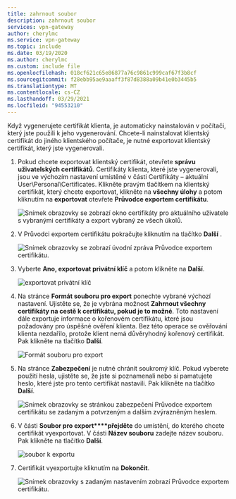 ```yaml
---
title: zahrnout soubor
description: zahrnout soubor
services: vpn-gateway
author: cherylmc
ms.service: vpn-gateway
ms.topic: include
ms.date: 03/19/2020
ms.author: cherylmc
ms.custom: include file
ms.openlocfilehash: 018cf621c65e86877a76c9861c999caf67f3b8cf
ms.sourcegitcommit: f28ebb95ae9aaaff3f87d8388a09b41e0b3445b5
ms.translationtype: MT
ms.contentlocale: cs-CZ
ms.lasthandoff: 03/29/2021
ms.locfileid: "94553210"
---
```

Když vygenerujete certifikát klienta, je automaticky nainstalován v počítači, který jste použili k jeho vygenerování. Chcete-li nainstalovat klientský certifikát do jiného klientského počítače, je nutné exportovat klientský certifikát, který jste vygenerovali.

1. Pokud chcete exportovat klientský certifikát, otevřete **správu uživatelských certifikátů**. Certifikáty klienta, které jste vygenerovali, jsou ve výchozím nastavení umístěné v části Certifikáty – aktuální User\Personal\Certificates. Klikněte pravým tlačítkem na klientský certifikát, který chcete exportovat, klikněte na **všechny úlohy** a potom kliknutím na **exportovat** otevřete **Průvodce exportem certifikátu**.

   ![Snímek obrazovky se zobrazí okno certifikáty pro aktuálního uživatele s vybranými certifikáty a export vybraný ze všech úkolů.](./media/vpn-gateway-certificates-export-client-cert-include/export.png)
2. V Průvodci exportem certifikátu pokračujte kliknutím na tlačítko **Další** .

   ![Snímek obrazovky se zobrazí úvodní zpráva Průvodce exportem certifikátu.](./media/vpn-gateway-certificates-export-client-cert-include/next.png)
3. Vyberte **Ano, exportovat privátní klíč** a potom klikněte na **Další**.

   ![exportovat privátní klíč](./media/vpn-gateway-certificates-export-client-cert-include/privatekeyexport.png)
4. Na stránce **Formát souboru pro export** ponechte vybrané výchozí nastavení. Ujistěte se, že je vybrána možnost **Zahrnout všechny certifikáty na cestě k certifikátu, pokud je to možné**. Toto nastavení dále exportuje informace o kořenovém certifikátu, které jsou požadovány pro úspěšné ověření klienta. Bez této operace se ověřování klienta nezdařilo, protože klient nemá důvěryhodný kořenový certifikát. Pak klikněte na tlačítko **Další**.

   ![Formát souboru pro export](./media/vpn-gateway-certificates-export-client-cert-include/includeallcerts.png)
5. Na stránce **Zabezpečení** je nutné chránit soukromý klíč. Pokud vyberete použití hesla, ujistěte se, že jste si poznamenali nebo si pamatujete heslo, které jste pro tento certifikát nastavili. Pak klikněte na tlačítko **Další**.

   ![Snímek obrazovky se stránkou zabezpečení Průvodce exportem certifikátu se zadaným a potvrzeným a dalším zvýrazněným heslem.](./media/vpn-gateway-certificates-export-client-cert-include/security.png)
6. V části **Soubor pro export****přejděte** do umístění, do kterého chcete certifikát vyexportovat. V části **Název souboru** zadejte název souboru. Pak klikněte na tlačítko **Další**.

   ![soubor k exportu](./media/vpn-gateway-certificates-export-client-cert-include/filetoexport.png)
7. Certifikát vyexportujte kliknutím na **Dokončit**.

   ![Snímek obrazovky s zadaným nastavením zobrazí Průvodce exportem certifikátu.](./media/vpn-gateway-certificates-export-client-cert-include/finish.png)